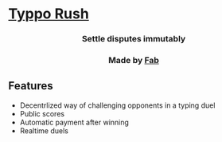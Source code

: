 # <a href="https://typporush.xyz">Typpo Rush</a>

<div align="center">
    <h3>Settle disputes immutably</h3>
    <h3>Made by <a href="https://github.com/fabrobles92">Fab</a></h3>
</div>

## Features

- Decentrlized way of challenging opponents in a typing duel
- Public scores
- Automatic payment after winning
- Realtime duels
